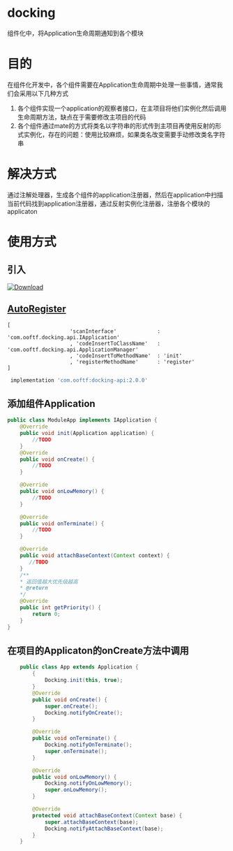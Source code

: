 # docking
组件化中，将Application生命周期通知到各个模块
# 目的
在组件化开发中，各个组件需要在Application生命周期中处理一些事情，通常我们会采用以下几种方式
1. 各个组件实现一个application的观察者接口，在主项目将他们实例化然后调用生命周期方法，缺点在于需要修改主项目的代码
2. 各个组件通过mate的方式将类名以字符串的形式传到主项目再使用反射的形式实例化，存在的问题：使用比较麻烦，如果类名改变需要手动修改类名字符串
# 解决方式
通过注解处理器，生成各个组件的application注册器，然后在application中扫描当前代码找到application注册器，通过反射实例化注册器，注册各个模块的applicaton

# 使用方式
## 引入 
[ ![Download](https://api.bintray.com/packages/ooftf/maven/docking-api/images/download.svg) ](https://bintray.com/ooftf/maven/docking-api/_latestVersion)
## [AutoRegister](https://github.com/luckybilly/AutoRegister)
    [
                        'scanInterface'             : 'com.ooftf.docking.api.IApplication'
                        , 'codeInsertToClassName'   : 'com.ooftf.docking.api.ApplicationManager'
                        , 'codeInsertToMethodName'  : 'init'
                        , 'registerMethodName'      : 'register'
    ]
``` gradle
 implementation 'com.ooftf:docking-api:2.0.0'
```
## 添加组件Application
``` java
public class ModuleApp implements IApplication {
    @Override
    public void init(Application application) {
        //TODO
    }
    @Override
    public void onCreate() {
        //TODO
    }

    @Override
    public void onLowMemory() {
        //TODO
    }

    @Override
    public void onTerminate() {
        //TODO
    }

    @Override
    public void attachBaseContext(Context context) {
       //TODO
    }
    /**
    * 返回值越大优先级越高
    * @return 
    */
    @Override
    public int getPriority() {
        return 0;
    }
}
```
## 在项目的Applicaton的onCreate方法中调用
``` java
    public class App extends Application {
        {
            Docking.init(this, true);
        }
        @Override
        public void onCreate() {
            super.onCreate();
            Docking.notifyOnCreate();
        }

        @Override
        public void onTerminate() {
            Docking.notifyOnTerminate();
            super.onTerminate();
        }

        @Override
        public void onLowMemory() {
            Docking.notifyOnLowMemory();
            super.onLowMemory();
        }

        @Override
        protected void attachBaseContext(Context base) {
            super.attachBaseContext(base);
            Docking.notifyAttachBaseContext(base);
        }
    }
```

